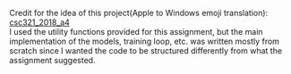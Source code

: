 Credit for the idea of this project(Apple to Windows emoji translation): [csc321_2018_a4](http://www.cs.toronto.edu/~rgrosse/courses/csc321_2018/assignments/a4-handout.pdf)
<br>
I used the utility functions provided for this assignment, but the main implementation of the models, training loop, etc. was written mostly from scratch since I wanted the code to be structured differently from what the assignment suggested.
